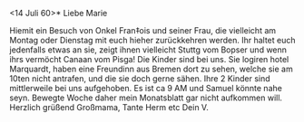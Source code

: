  <14 Juli 60>*
Liebe Marie

Hiemit ein Besuch von Onkel Fran‡ois und seiner Frau, die vielleicht am Montag oder Dienstag mit euch hieher zurückkehren werden. Ihr haltet euch jedenfalls etwas an sie, zeigt ihnen vielleicht Stuttg vom Bopser und wenn ihrs vermöcht Canaan vom Pisga! Die Kinder sind bei uns. Sie logiren hotel Marquardt, haben eine Freundinn aus Bremen dort zu sehen, welche sie am 10ten nicht antrafen, und die sie doch gerne sähen. Ihre 2 Kinder sind mittlerweile bei uns aufgehoben. Es ist ca 9 AM und Samuel könnte nahe seyn. Bewegte Woche daher mein Monatsblatt gar nicht aufkommen will. 
Herzlich grüßend Großmama, Tante Herm etc
 Dein V.
